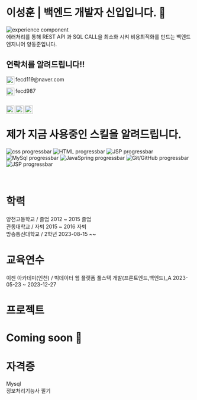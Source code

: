 

# 이성훈 | 백엔드 개발자 신입입니다. 👦
![experience component](https://readme-components.vercel.app/api?component=experience&company=freshworks&role=software%20academy%20student&duration=12m&location=Bucheon&fill=linear-gradient%2862deg%2C%20%238EC5FC%200%25%2C%20%23E0C3FC%20100%25%29%3B%0A)
<br>
에러처리를 통해 REST API 과 SQL CALL을 최소화 시켜 비용최적화를 만드는 백엔드 엔지니어 양동준입니다.
  



## 연락처를 알려드립니다!!
<p>
  <img align="left" alt="Abhishek's Instagram" width="22px" src="https://emojigraph.org/media/apple/envelope_2709-fe0f.png" />
  fecd119@naver.com
</p>
<p>
  <img align="left" alt="Abhishek's Instagram" width="22px" src="https://search.pstatic.net/common/?src=http%3A%2F%2Fblogfiles.naver.net%2FMjAyMTEwMjVfMjg5%2FMDAxNjM1MTQ4OTMzNTUx.Oe0GYwodWhKBL_oD0vTzQ-6InkhfQ2yLVb5KzqB97Wwg.2VFnwmbMQL1WnAH9zgQvDRnOeoR7oUCqaXSQcps09ykg.PNG.2k1y4%2Fbtn_kakao.png&type=sc960_832" />
  fecd987
</p>
<br>
<a href="https://www.instagram.com/mate_10_05/">
  <img align="left" alt="Abhishek's Instagram" width="22px" src="https://raw.githubusercontent.com/hussainweb/hussainweb/main/icons/instagram.png" />
</a>
<a href="https://www.facebook.com/people/%EC%9D%B4%EC%84%B1%ED%9B%88/pfbid08gYfCzrXq9XSdN4BSWSaizTV5a1SGNLLMSM2ReP8mvDgEDLE4X4gkAZJ2SqxXUGol/">
  <img align="left" alt="Abhishek's Instagram" width="22px" src="https://img1.daumcdn.net/thumb/R1280x0/?scode=mtistory2&fname=https%3A%2F%2Fblog.kakaocdn.net%2Fdn%2FbBKi9o%2FbtrTQvSrPAx%2F8nHV5wimJM7ndFgx1uomfK%2Fimg.png" />
</a>
<a href="https://www.notion.so/fb639c124124451b8fd7c3f146e8e8f6?pvs=4/">
  <img align="left" alt="Abhishek's Instagram" width="22px" src="https://search.pstatic.net/common/?src=http%3A%2F%2Fblogfiles.naver.net%2FMjAyMTEyMDJfMjQ5%2FMDAxNjM4NDQyMDA4NTQw.c2KhCQbdqBjW-fEGdVAOOS5goiEz_Qd4jZ-C35u-Y8og.1d0L-ZZ2OwayxQkFYnWDcUjTXoYH9f4FWsnVH5V1zfcg.PNG.habliss21%2Fimage.png&type=sc960_832" />
</a>





<br>


# 제가 지금 사용중인 스킬을 알려드립니다.
![css progressbar](https://readme-components.vercel.app/api?component=linearprogress&value=80&skill=css&fill=ffc0cd)
![HTML progressbar](https://readme-components.vercel.app/api?component=linearprogress&skill=HTML&value=70)
![JSP progressbar](https://readme-components.vercel.app/api?component=linearprogress&skill=JSP&value=50)
![MySql progressbar](https://readme-components.vercel.app/api?component=linearprogress&skill=MySql&value=80)
![JavaSpring progressbar](https://readme-components.vercel.app/api?component=linearprogress&skill=JavaSpring&value=60)
![Git/GitHub progressbar](https://readme-components.vercel.app/api?component=linearprogress&skill=Git/GitHub&value=70)
![JSP progressbar](https://readme-components.vercel.app/api?component=linearprogress&skill=JSP&value=70)

<br>


# 학력
양천고등학교 / 졸업
2012 ~ 2015 졸업 <br>
관동대학교 / 자퇴
2015 ~ 2016 자퇴 <br>
방송통신대학교 / 2학년
2023-08-15 ~~ <br>

# 교육연수
이젠 아카데미(인천) / 빅데이터 웹 플랫폼 풀스택 개발(프론트엔드,백엔드)_A
2023-05-23 ~ 2023-12-27

# 프로젝트
# Coming soon 🚀

# 자격증
Mysql <br>
정보처리기능사 필기



<!--
# Coming soon 🚀



<p align="left">
</a>
</p>
-->
